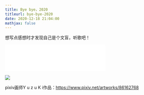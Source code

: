 ```yaml
---
title: Bye bye，2020
titleurl: bye-bye-2020
date: 2020-12-18 21:04:00
mathjax: false
---
```



想写点感想时才发现自己是个文盲，听歌吧！



<iframe frameborder="no" border="0" marginwidth="0" marginheight="0" width="330" height="86" src="//music.163.com/outchain/player?type=2&amp;id=1364291063&amp;auto=0&amp;height=66"></iframe>

![](https://picturebed-1255566605.cos.ap-guangzhou.myqcloud.com/86162768_p0-1.png)

pixiv画师Y u z u K i作品：https://www.pixiv.net/artworks/86162768